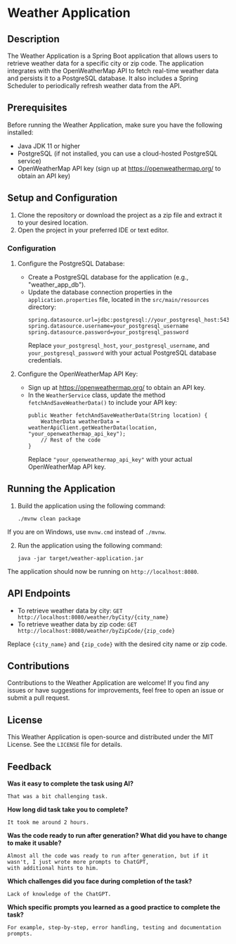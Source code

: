 # Weather Application

## Description
The Weather Application is a Spring Boot application that allows users to retrieve weather data for a specific city or zip code. The application integrates with the OpenWeatherMap API to fetch real-time weather data and persists it to a PostgreSQL database. It also includes a Spring Scheduler to periodically refresh weather data from the API.

## Prerequisites
Before running the Weather Application, make sure you have the following installed:
- Java JDK 11 or higher
- PostgreSQL (if not installed, you can use a cloud-hosted PostgreSQL service)
- OpenWeatherMap API key (sign up at https://openweathermap.org/ to obtain an API key)

## Setup and Configuration
1. Clone the repository or download the project as a zip file and extract it to your desired location.
2. Open the project in your preferred IDE or text editor.

### Configuration
1. Configure the PostgreSQL Database:
    - Create a PostgreSQL database for the application (e.g., "weather_app_db").
    - Update the database connection properties in the `application.properties` file, located in the `src/main/resources` directory:
      ```
      spring.datasource.url=jdbc:postgresql://your_postgresql_host:5432/weather_app_db
      spring.datasource.username=your_postgresql_username
      spring.datasource.password=your_postgresql_password
      ```
      Replace `your_postgresql_host`, `your_postgresql_username`, and `your_postgresql_password` with your actual PostgreSQL database credentials.

2. Configure the OpenWeatherMap API Key:
    - Sign up at https://openweathermap.org/ to obtain an API key.
    - In the `WeatherService` class, update the method `fetchAndSaveWeatherData()` to include your API key:
      ```
      public Weather fetchAndSaveWeatherData(String location) {
          WeatherData weatherData = weatherApiClient.getWeatherData(location, "your_openweathermap_api_key");
          // Rest of the code
      }
      ```
      Replace `"your_openweathermap_api_key"` with your actual OpenWeatherMap API key.

## Running the Application
1. Build the application using the following command:
    ```
   ./mvnw clean package
    ```

If you are on Windows, use `mvnw.cmd` instead of `./mvnw`.

2. Run the application using the following command:
    ```
   java -jar target/weather-application.jar
    ```

The application should now be running on `http://localhost:8080`.

## API Endpoints
- To retrieve weather data by city: `GET http://localhost:8080/weather/byCity/{city_name}`
- To retrieve weather data by zip code: `GET http://localhost:8080/weather/byZipCode/{zip_code}`

Replace `{city_name}` and `{zip_code}` with the desired city name or zip code.

## Contributions
Contributions to the Weather Application are welcome! If you find any issues or have suggestions for improvements, feel free to open an issue or submit a pull request.

## License
This Weather Application is open-source and distributed under the MIT License. See the `LICENSE` file for details.

## Feedback

**Was it easy to complete the task using AI?**

    That was a bit challenging task. 

**How long did task take you to complete?**

    It took me around 2 hours.

**Was the code ready to run after generation? What did you have to change to make it usable?**

    Almost all the code was ready to run after generation, but if it wasn't, I just wrote more prompts to ChatGPT,
    with additional hints to him.

**Which challenges did you face during completion of the task?**

    Lack of knowledge of the ChatGPT.

**Which specific prompts you learned as a good practice to complete the task?**

    For example, step-by-step, error handling, testing and documentation prompts. 